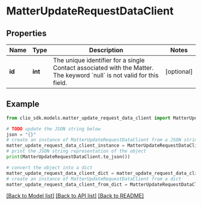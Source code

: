 # MatterUpdateRequestDataClient


## Properties

Name | Type | Description | Notes
------------ | ------------- | ------------- | -------------
**id** | **int** | The unique identifier for a single Contact associated with the Matter. The keyword &#x60;null&#x60; is not valid for this field. | [optional] 

## Example

```python
from clio_sdk.models.matter_update_request_data_client import MatterUpdateRequestDataClient

# TODO update the JSON string below
json = "{}"
# create an instance of MatterUpdateRequestDataClient from a JSON string
matter_update_request_data_client_instance = MatterUpdateRequestDataClient.from_json(json)
# print the JSON string representation of the object
print(MatterUpdateRequestDataClient.to_json())

# convert the object into a dict
matter_update_request_data_client_dict = matter_update_request_data_client_instance.to_dict()
# create an instance of MatterUpdateRequestDataClient from a dict
matter_update_request_data_client_from_dict = MatterUpdateRequestDataClient.from_dict(matter_update_request_data_client_dict)
```
[[Back to Model list]](../README.md#documentation-for-models) [[Back to API list]](../README.md#documentation-for-api-endpoints) [[Back to README]](../README.md)


